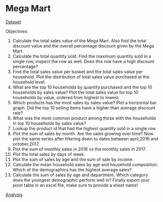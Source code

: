 # Mega Mart

[Dataset](https://github.com/DiAg-2025/Business-Intelligence--Mega-Mart/blob/main/csv_dataset.zip)

Objectives:
1. Calculate the total sales value of the Mega Mart. Also find the total discount value and the overall percentage discount given by the Mega Mart.
2. Calculate the total quantity sold. Find the maximum quantity sold in a single row, inspect the row as well. Does this row have a high discount percentage?
3. Find the total sales value per basket and the total sales value per household. Plot the distribution of total sales value purchased at the household level.
4. What are the top 10 households by quantity purchased and the top 10 households by sales value? Plot the total sales value for top 10 households by value, ordered from highest to lowest.
5. Which products has the most sales by sales value? Plot a horizontal bar graph. Did the top 10 selling items have a higher than average discount rate?
6. What was the most common product among those with the households in top 10 households by sales value?
7. Lookup the product id that had the highest quantity sold in a single row.
8. Plot the sum of sales by month. Are the sales growing over time? Now plot the same series after filtering down to dates between april,2016 and october,2017.
9. Plot the sum of monthly sales in 2016 vs the monthly sales in 2017.
10. Plot the total sales by days of week.
11. Plot the sum of sales by age and the sum of sale by income.
12. Calculate the mean household sales by age and household composition. Which of the demographics has the highest average sales?
13. Calculate the sum of sales by age and department. Which category does the youngest demographic perform well in? Finally export your pivot table in an excel file, make sure to provide a sheet name!

[Analysis]()

